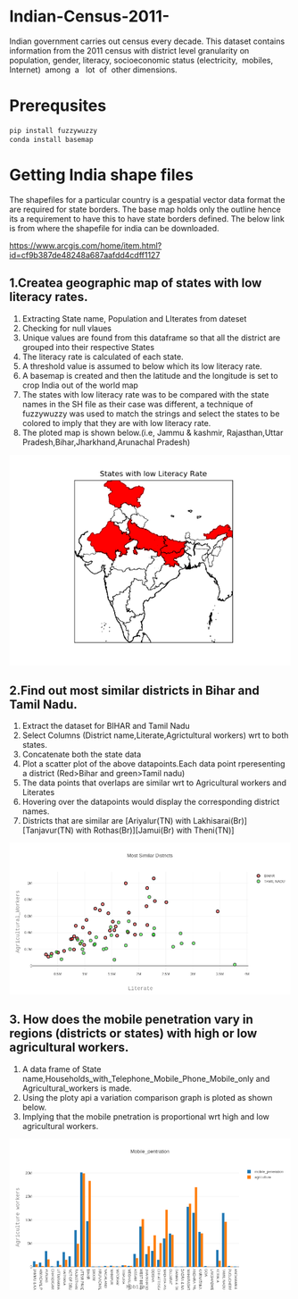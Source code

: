 # Indian-Census-2011-
Indian government carries out census every decade. This dataset contains information from the 2011 census with district level granularity on population, gender, literacy, socioeconomic status (electricity,​ ​ mobiles,​ ​ Internet)​ ​ among​ ​ a ​ ​ lot​ ​ of​ ​ other​ ​ dimensions.

# Prerequsites 
```
pip install fuzzywuzzy
conda install basemap
```
# Getting India shape files
The shapefiles for a particular country is a gespatial vector data format the are required for state borders.
The base map holds only the outline hence its a requirement to have this to have state borders defined.
The below link is from where the shapefile for india can be downloaded.

https://www.arcgis.com/home/item.html?id=cf9b387de48248a687aafdd4cdff1127 


## 1.Create​​ a geographic​ map​ ​of​ ​states​ ​with​ ​low​ ​literacy​ ​rates.
1. Extracting State name, Population and LIterates from dateset
2. Checking for null vlaues 
3. Unique values are found from this dataframe so that all the district are grouped into their respective States
4. The literacy rate is calculated of each state.
5. A threshold value is assumed to below which its low literacy rate.
6. A basemap is created and then the latitude and the longitude is set to crop India out of the world map
7. The states with low literacy rate was to be compared with the state names in the SH file as their case was different, a technique of fuzzywuzzy was used to match the strings and select the states to be colored to imply that they are with low literacy rate.
8. The ploted map is shown below.(i.e, Jammu & kashmir, Rajasthan,Uttar Pradesh,Bihar,Jharkhand,Arunachal Pradesh)

![Alt text](c.png?raw=true "india")

## 2.Find out most similar districts in Bihar and Tamil Nadu.
1. Extract the dataset for BIHAR and Tamil Nadu 
2. Select Columns (District name,Literate,Agrictultural workers) wrt to both states.
3. Concatenate both the state data
4. Plot a scatter plot of the above datapoints.Each data point rperesenting a district (Red>Bihar and green>Tamil nadu)
5. The data points that overlaps are similar wrt to Agricultural workers and Literates
6. Hovering over the datapoints would display the corresponding district names.
7. Districts that are similar are [Ariyalur(TN) with Lakhisarai(Br)][Tanjavur(TN) with Rothas(Br)][Jamui(Br) with Theni(TN)]

![Alt text](a.png?raw=true "Similar districs")

## 3. How does the mobile penetration vary in regions (districts or states) with high or low agricultural workers.
1. A data frame of State name,Households_with_Telephone_Mobile_Phone_Mobile_only and Agricultural_workers is made.
2. Using the ploty api a variation comparison graph is ploted as shown below.
3. Implying that the mobile pnetration is proportional wrt high and low agricultural workers.

![Alt text](b.png?raw=true "mobile penetration")



